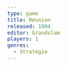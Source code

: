 ```yaml
---
type: game
title: Reunion
released: 1994
editor: Grandslam
players: 1
genres:
  - Stratégie
---
```


